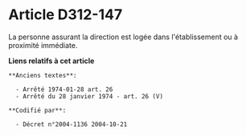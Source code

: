 # Article D312-147

La personne assurant la direction est logée dans l'établissement ou à proximité immédiate.

**Liens relatifs à cet article**

	**Anciens textes**:

	  - Arrêté 1974-01-28 art. 26
	  - Arrêté du 28 janvier 1974 - art. 26 (V)

	**Codifié par**:

	  - Décret n°2004-1136 2004-10-21
